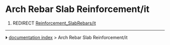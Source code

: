 # Arch Rebar Slab Reinforcement/it
1.  REDIRECT [Reinforcement_SlabRebars/it](Reinforcement_SlabRebars/it.md)



---
⏵ [documentation index](../README.md) > Arch Rebar Slab Reinforcement/it
